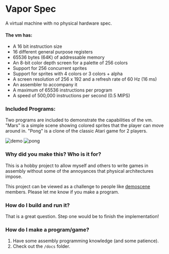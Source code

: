 # Vapor Spec
A virtual machine with no physical hardware spec.

#### The vm has:
- A 16 bit instruction size
- 16 different general purpose registers
- 65536 bytes (64K) of addressable memory
- An 8-bit color depth screen for a palette of 256 colors
- Support for 256 concurrent sprites
- Support for sprites with 4 colors or 3 colors + alpha
- A screen resolution of 256 x 192 and a refresh rate of 60 Hz (16 ms)
- An assembler to accompany it
- A maximum of 65536 instructions per program
- A speed of 500,000 instructions per second (0.5 MIPS)

### Included Programs:
Two programs are included to demonstrate the capabilities of the vm. "Mars" is a simple scene showing colored sprites that the player can move around in. "Pong" is a clone of the classic Atari game for 2 players.

![demo](https://github.com/minkcv/vm/blob/master/mars.png)
![pong](https://github.com/minkcv/vm/blob/master/pong.png)

### Why did you make this? Who is it for?
This is a hobby project to allow myself and others to write games in assembly without some of the annoyances that physical architectures impose.

This project can be viewed as a challenge to people like  [demoscene](https://en.wikipedia.org/wiki/Demoscene) members. Please let me know if you make a program.

### How do I build and run it?
That is a great question. Step one would be to finish the implementation!

### How do I make a program/game?
1. Have some assembly programming knowledge (and some patience).
2. Check out the `/docs` folder.
